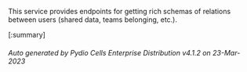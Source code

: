 






This service provides endpoints for getting rich schemas of relations between users (shared data, teams belonging, etc.).

[:summary]

###### Auto generated by Pydio Cells Enterprise Distribution v4.1.2 on 23-Mar-2023

